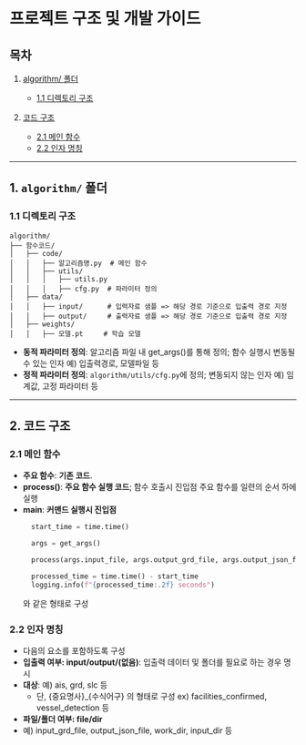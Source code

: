 # 프로젝트 구조 및 개발 가이드
## 목차
1. [algorithm/ 폴더](#1-algorithm-폴더)
   - [1.1 디렉토리 구조](#11-디렉토리-구조)

2. [코드 구조](#2-코드-구조)
   - [2.1 메인 함수](#21-메인-함수)
   - [2.2 인자 명칭](#22-인자-명칭)

---
## 1. `algorithm/` 폴더 

### 1.1 디렉토리 구조
```
algorithm/
├── 함수코드/
│   ├── code/
│   │   ├── 알고리즘명.py  # 메인 함수
│   │   ├── utils/
│   │   │   ├── utils.py
│   │   │   ├── cfg.py  # 파라미터 정의
│   ├── data/
│   │   ├── input/      # 입력자료 샘플 => 해당 경로 기준으로 입출력 경로 지정
│   │   ├── output/     # 출력자료 샘플 => 해당 경로 기준으로 입출력 경로 지정
│   ├── weights/
│   │   ├── 모델.pt     # 학습 모델
```

- **동적 파라미터 정의**: 알고리즘 파일 내 get_args()를 통해 정의; 함수 실행시 변동될 수 있는 인자 예) 입출력경로, 모델파일 등
- **정적 파라미터 정의**: `algorithm/utils/cfg.py`에 정의; 변동되지 않는 인자 예) 임계값, 고정 파라미터 등 

---

## 2. 코드 구조 

### 2.1 메인 함수
- **주요 함수**: **기존 코드**.
- **process()**: **주요 함수 실행 코드**; 함수 호출시 진입점
  주요 함수를 일련의 순서 하에 실행 
- **__main__**: **커맨드 실행시 진입점**
  ```python
    start_time = time.time()

    args = get_args()

    process(args.input_file, args.output_grd_file, args.output_json_file, args.model_weight_file, args.patch_size, args.channel_list)

    processed_time = time.time() - start_time
    logging.info(f"{processed_time:.2f} seconds")
  ```
  와 같은 형태로 구성

### 2.2 인자 명칭 
- 다음의 요소를 포함하도록 구성
- **입출력 여부: input/output/(없음)**: 입출력 데이터 및 폴더를 필요로 하는 경우 명시
- **대상**: 예) ais, grd, slc 등
     - 단, {중요명사}_{수식어구} 의 형태로 구성 ex) facilities_confirmed, vessel_detection 등 
- **파일/폴더 여부: file/dir**
- 예) input_grd_file, output_json_file, work_dir, input_dir 등 



